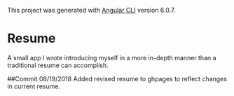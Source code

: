 This project was generated with [Angular CLI](https://github.com/angular/angular-cli) version 6.0.7.
# Resume
A small app I wrote introducing myself in a more in-depth manner than a traditional resume can accomplish.

##Commit 08/19/2018
Added revised resume to ghpages to reflect changes in current resume.
